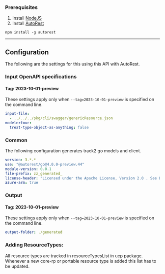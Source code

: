 ### Prerequisites
1. Install [NodeJS](https://nodejs.org/)
2. Install [AutoRest](http://aka.ms/autorest)
```
npm install -g autorest
```
---

## Configuration

The following are the settings for this using this API with AutoRest.

### Input OpenAPI specifications

#### Tag: 2023-10-01-preview

These settings apply only when `--tag=2023-10-01-preview` is specified on the command line.

```yaml $(tag) == '2023-10-01-preview'
input-file:
  - ../../../pkg/cli/swagger/genericResource.json
modelerfour: 
  treat-type-object-as-anything: false
```

### Common

The following configuration generates track2 go models and client.

```yaml $(tag) != ''
version: 3.*.*
use: "@autorest/go@4.0.0-preview.44"
module-version: 0.0.1
file-prefix: zz_generated_
license-header: "Licensed under the Apache License, Version 2.0 . See LICENSE in the repository root for license information.\nCode generated by Microsoft (R) AutoRest Code Generator.\nChanges may cause incorrect behavior and will be lost if the code is regenerated."
azure-arm: true
```

### Output

#### Tag: 2023-10-01-preview

These settings apply only when `--tag=2023-10-01-preview` is specified on the command line.

```yaml $(tag) == '2023-10-01-preview'
output-folder: ./generated
```

### Adding ResourceTypes:
All resource types are tracked in resourceTypesList in ucp package. Whenever a new core-rp or portable resource type is added this list has to be updated.
